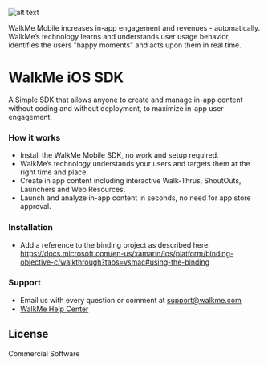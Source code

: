 ![alt text](https://console.mobile.walkme.com/images/walkme.png)

WalkMe Mobile increases in-app engagement and revenues - automatically. WalkMe’s technology learns and understands user usage behavior, identifies the users "happy moments" and acts upon them in real time.

# WalkMe iOS SDK
A Simple SDK that allows anyone to create and manage in-app content without coding and without deployment, to maximize in-app user engagement.

### How it works
* Install the WalkMe Mobile SDK, no work and setup required.
* WalkMe’s technology understands your users and targets them at the right time and place.
* Create in app content including interactive Walk-Thrus, ShoutOuts, Launchers and Web Resources.
* Launch and analyze in-app content in seconds, no need for app store approval.

### Installation
* Add a reference to the binding project as described here:
https://docs.microsoft.com/en-us/xamarin/ios/platform/binding-objective-c/walkthrough?tabs=vsmac#using-the-binding

### Support
* Email us with every question or comment at support@walkme.com
* [WalkMe Help Center](https://support.walkme.com)

License
----
Commercial Software
